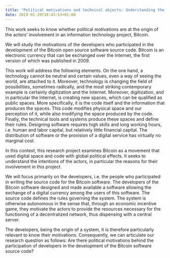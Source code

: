 ```yaml
---
title: "Political motivations and technical objects: Understanding the participation of developers in the Bitcoin project"
date: 2019-02-20T18:43:53+01:00
---
```



This work seeks to know whether political motivations are at the origin of the actors' involvement in an information technology project, Bitcoin.

We will study the motivations of the developers who participated in the development of the Bitcoin open source software source code. Bitcoin is an electronic currency that can be exchanged over the Internet, the first version of which was published in 2009.

This work will address the following elements. On the one hand, a technology cannot be neutral and certain values, even a way of seeing the world, are attached to it.   Moreover, technology is changing the field of possibilities, sometimes radically, and the most striking contemporary example is certainly digitization and the Internet. Moreover, digitization, and in particular the Internet, is creating new spaces, which can be qualified as public spaces. More specifically, it is the code itself and the information that produces the spaces.   This code modifies physical space and our perception of it, while also modifying the space produced by the code.   Finally, the technical tools and systems produce these spaces and define their rules. 
Designing software requires high skills and long working hours, i.e. human and labor capital, but relatively little financial capital. The distribution of software or the provision of a digital service has virtually no marginal cost.

In this context, this research project examines Bitcoin as a movement that used digital space and code with global political effects. It seeks to understand the intentions of the actors, in particular the reasons for their involvement in this project.

We will focus primarily on the developers, i.e. the people who participated in writing the source code for the Bitcoin software. The developers of the Bitcoin software designed and made available a software allowing the exchange of a digital currency among the users of this software. The source code defines the rules governing the system. The system is otherwise autonomous in the sense that, through an economic incentive game, they motivate the actors to provide the resources necessary for the functioning of a decentralized network, thus dispensing with a central server.

The developers, being the origin of a system, it is therefore particularly relevant to know their motivations. Consequently, we can articulate our research question as follows:
Are there political motivations behind the participation of developers in the development of the Bitcoin software source code?
